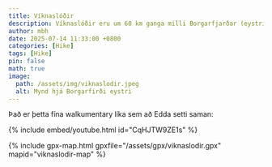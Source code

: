 ```yaml
---
title: Víknaslóðir
description: Víknaslóðir eru um 60 km ganga milli Borgarfjarðar (eystri) og Seyðisfjarðar.
author: mbh
date: 2025-07-14 11:33:00 +0800
categories: [Hike]
tags: [Hike]
pin: false
math: true
image:
  path: /assets/img/viknaslodir.jpeg
  alt: Mynd hjá Borgarfirði eystri
---
```


Það er þetta fína walkumentary líka sem að Edda setti saman:

{% include embed/youtube.html id="CqHJTW9ZE1s" %}

{% include gpx-map.html gpxfile="/assets/gpx/viknaslodir.gpx" mapid="viknaslodir-map" %}